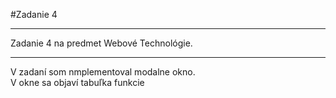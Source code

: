 #Zadanie 4

---

Zadanie 4 na predmet Webové Technológie.

---

V zadaní som nmplementoval modalne okno.  
V okne sa objaví tabuľka funkcie